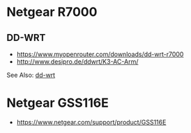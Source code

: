 # Netgear R7000

## DD-WRT

- <https://www.myopenrouter.com/downloads/dd-wrt-r7000>
- <http://www.desipro.de/ddwrt/K3-AC-Arm/>

See Also: [dd-wrt](dd-wrt)

# Netgear GSS116E

- <https://www.netgear.com/support/product/GSS116E>
